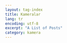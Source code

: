 ```yaml
---
layout: tag-index
title: Kameralar
lang: tr
encoding: utf-8
excerpt: "A List of Posts"
category: kamera
---
```

